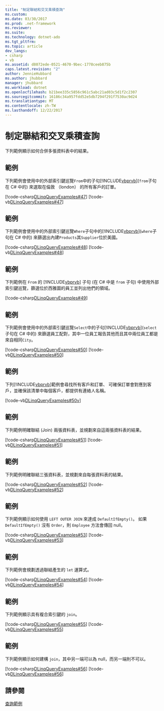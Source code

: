```yaml
---
title: "制定聯結和交叉乘積查詢"
ms.custom: 
ms.date: 03/30/2017
ms.prod: .net-framework
ms.reviewer: 
ms.suite: 
ms.technology: dotnet-ado
ms.tgt_pltfrm: 
ms.topic: article
dev_langs:
- csharp
- vb
ms.assetid: d8072ede-0521-4670-9bec-1778ceeb875b
caps.latest.revision: "2"
author: JennieHubbard
ms.author: jhubbard
manager: jhubbard
ms.workload: dotnet
ms.openlocfilehash: b21bee335c5856c961c5abc21ad03c5d1f2c2307
ms.sourcegitcommit: 16186c34a957fdd52e5db7294f291f7530ac9d24
ms.translationtype: MT
ms.contentlocale: zh-TW
ms.lasthandoff: 12/22/2017
---
```

# <a name="formulate-joins-and-cross-product-queries"></a>制定聯結和交叉乘積查詢
下列範例顯示如何合併多張資料表中的結果。  
  
## <a name="example"></a>範例  
 下列範例會使用中的外部索引鍵巡覽`From`中的子句[!INCLUDE[vbprvb](../../../../../../includes/vbprvb-md.md)](`from`子句在 C# 中的) 來選取在倫敦 （london） 的所有客戶的訂單。  
  
 [!code-csharp[DLinqQueryExamples#47](../../../../../../samples/snippets/csharp/VS_Snippets_Data/DLinqQueryExamples/cs/Program.cs#47)]
 [!code-vb[DLinqQueryExamples#47](../../../../../../samples/snippets/visualbasic/VS_Snippets_Data/DLinqQueryExamples/vb/Module1.vb#47)]  
  
## <a name="example"></a>範例  
 下列範例會使用中的外部索引鍵巡覽`Where`子句中的[!INCLUDE[vbprvb](../../../../../../includes/vbprvb-md.md)](`where`子句在 C# 中的) 來篩選出內建`Products`其`Supplier`位於美國。  
  
 [!code-csharp[DLinqQueryExamples#48](../../../../../../samples/snippets/csharp/VS_Snippets_Data/DLinqQueryExamples/cs/Program.cs#48)]
 [!code-vb[DLinqQueryExamples#48](../../../../../../samples/snippets/visualbasic/VS_Snippets_Data/DLinqQueryExamples/vb/Module1.vb#48)]  
  
## <a name="example"></a>範例  
 下列範例在 `From` 的 [!INCLUDE[vbprvb](../../../../../../includes/vbprvb-md.md)] 子句 (在 C# 中是 `from` 子句) 中使用外部索引鍵巡覽，篩選位於西雅圖的員工並列出他們的領域。  
  
 [!code-csharp[DLinqQueryExamples#49](../../../../../../samples/snippets/csharp/VS_Snippets_Data/DLinqQueryExamples/cs/Program.cs#49)]  
  
## <a name="example"></a>範例  
 下列範例會使用中的外部索引鍵巡覽`Select`中的子句[!INCLUDE[vbprvb](../../../../../../includes/vbprvb-md.md)](`select`子句在 C# 中的) 來篩選員工配對，其中一位員工報告其他而且其中兩位員工都是來自相同`City`。  
  
 [!code-csharp[DLinqQueryExamples#50](../../../../../../samples/snippets/csharp/VS_Snippets_Data/DLinqQueryExamples/cs/Program.cs#50)]
 [!code-vb[DLinqQueryExamples#50](../../../../../../samples/snippets/visualbasic/VS_Snippets_Data/DLinqQueryExamples/vb/Module1.vb#50)]  
  
## <a name="example"></a>範例  
 下列[!INCLUDE[vbprvb](../../../../../../includes/vbprvb-md.md)]範例會尋找所有客戶和訂單、 可確保訂單會對應到客戶，並確保該清單中每個客戶，都提供有連絡人名稱。  
  
 [!code-vb[DLinqQueryExamples#50v](../../../../../../samples/snippets/visualbasic/VS_Snippets_Data/DLinqQueryExamples/vb/Module1.vb#50v)]  
  
## <a name="example"></a>範例  
 下列範例明確聯結 (Join) 兩張資料表，並規劃來自這兩張資料表的結果。  
  
 [!code-csharp[DLinqQueryExamples#51](../../../../../../samples/snippets/csharp/VS_Snippets_Data/DLinqQueryExamples/cs/Program.cs#51)]
 [!code-vb[DLinqQueryExamples#51](../../../../../../samples/snippets/visualbasic/VS_Snippets_Data/DLinqQueryExamples/vb/Module1.vb#51)]  
  
## <a name="example"></a>範例  
 下列範例明確聯結三張資料表，並規劃來自每張資料表的結果。  
  
 [!code-csharp[DLinqQueryExamples#52](../../../../../../samples/snippets/csharp/VS_Snippets_Data/DLinqQueryExamples/cs/Program.cs#52)]
 [!code-vb[DLinqQueryExamples#52](../../../../../../samples/snippets/visualbasic/VS_Snippets_Data/DLinqQueryExamples/vb/Module1.vb#52)]  
  
## <a name="example"></a>範例  
 下列範例顯示如何使用 `LEFT OUTER JOIN` 來達成 `DefaultIfEmpty()`。 如果 `DefaultIfEmpty()` 沒有 `Order`，則 `Employee` 方法會傳回 null。  
  
 [!code-csharp[DLinqQueryExamples#53](../../../../../../samples/snippets/csharp/VS_Snippets_Data/DLinqQueryExamples/cs/Program.cs#53)]
 [!code-vb[DLinqQueryExamples#53](../../../../../../samples/snippets/visualbasic/VS_Snippets_Data/DLinqQueryExamples/vb/Module1.vb#53)]  
  
## <a name="example"></a>範例  
 下列範例會規劃透過聯結產生的 `let` 運算式。  
  
 [!code-csharp[DLinqQueryExamples#54](../../../../../../samples/snippets/csharp/VS_Snippets_Data/DLinqQueryExamples/cs/Program.cs#54)]
 [!code-vb[DLinqQueryExamples#54](../../../../../../samples/snippets/visualbasic/VS_Snippets_Data/DLinqQueryExamples/vb/Module1.vb#54)]  
  
## <a name="example"></a>範例  
 下列範例顯示具有複合索引鍵的 `join`。  
  
 [!code-csharp[DLinqQueryExamples#55](../../../../../../samples/snippets/csharp/VS_Snippets_Data/DLinqQueryExamples/cs/Program.cs#55)]
 [!code-vb[DLinqQueryExamples#55](../../../../../../samples/snippets/visualbasic/VS_Snippets_Data/DLinqQueryExamples/vb/Module1.vb#55)]  
  
## <a name="example"></a>範例  
 下列範例顯示如何建構 `join`，其中另一端可以為 null，而另一端則不可以。  
  
 [!code-csharp[DLinqQueryExamples#56](../../../../../../samples/snippets/csharp/VS_Snippets_Data/DLinqQueryExamples/cs/Program.cs#56)]
 [!code-vb[DLinqQueryExamples#56](../../../../../../samples/snippets/visualbasic/VS_Snippets_Data/DLinqQueryExamples/vb/Module1.vb#56)]  
  
## <a name="see-also"></a>請參閱  
 [查詢範例](../../../../../../docs/framework/data/adonet/sql/linq/query-examples.md)
